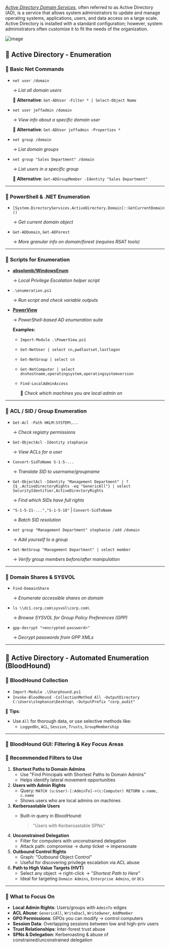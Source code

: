 [*Active Directory Domain Services*](https://learn.microsoft.com/en-us/windows-server/identity/ad-ds/get-started/virtual-dc/active-directory-domain-services-overview), often referred to as Active Directory (AD), is a service that allows system administrators to update and manage operating systems, applications, users, and data access on a large scale. Active Directory is installed with a standard configuration; however, system administrators often customize it to fit the needs of the organization.

![image](https://github.com/user-attachments/assets/a6cfe0f3-5edf-42f3-8f10-5edbac0ede6a)


## 🧭 **Active Directory - Enumeration**

### 🔹 **Basic Net Commands**

- `net user /domain`
    
    → *List all domain users*
    
    🔁 **Alternative**: `Get-ADUser -Filter * | Select-Object Name`
    
- `net user jeffadmin /domain`
    
    → *View info about a specific domain user*
    
    🔁 **Alternative**: `Get-ADUser jeffadmin -Properties *`
    
- `net group /domain`
    
    → *List domain groups*
    
- `net group "Sales Department" /domain`
    
    → *List users in a specific group*
    
    🔁 **Alternative**: `Get-ADGroupMember -Identity "Sales Department"`
    

---

### 🔹 **PowerShell & .NET Enumeration**

- `[System.DirectoryServices.ActiveDirectory.Domain]::GetCurrentDomain()`
    
    → *Get current domain object*
    
- `Get-ADDomain`, `Get-ADForest`
    
    → *More granular info on domain/forest (requires RSAT tools)*
    

---

### 🔹 **Scripts for Enumeration**

- [**absolomb/WindowsEnum**](https://github.com/absolomb/WindowsEnum)
    
    → *Local Privilege Escalation helper script*
    
- `.\enumeration.ps1`
    
    → *Run script and check variable outputs*
    
- [**PowerView**](https://powersploit.readthedocs.io/en/latest/Recon/)
    
    → *PowerShell-based AD enumeration suite*
    
    **Examples:**
    
    - `Import-Module .\PowerView.ps1`
    - `Get-NetUser | select cn,pwdlastset,lastlogon`
    - `Get-NetGroup | select cn`
    - `Get-NetComputer | select dnshostname,operatingsystem,operatingsystemversion`
    - `Find-LocalAdminAccess`
        
        🔁 *Check which machines you are local admin on*
        

---

### 🔹 **ACL / SID / Group Enumeration**

- `Get-Acl -Path HKLM:SYSTEM\...`
    
    → *Check registry permissions*
    
- `Get-ObjectAcl -Identity stephanie`
    
    → *View ACLs for a user*
    
- `Convert-SidToName S-1-5-...`
    
    → *Translate SID to username/groupname*
    
- `Get-ObjectAcl -Identity "Management Department" | ? {$_.ActiveDirectoryRights -eq "GenericAll"} | select SecurityIdentifier,ActiveDirectoryRights`
    
    → *Find which SIDs have full rights*
    
- `"S-1-5-21-...","S-1-5-18"` | `Convert-SidToName`
    
    → *Batch SID resolution*
    
- `net group "Management Department" stephanie /add /domain`
    
    → *Add yourself to a group*
    
- `Get-NetGroup "Management Department" | select member`
    
    → *Verify group members before/after manipulation*
    

---

### 🔹 **Domain Shares & SYSVOL**

- `Find-DomainShare`
    
    → *Enumerate accessible shares on domain*
    
- `ls \\dc1.corp.com\sysvol\corp.com\`
    
    → *Browse SYSVOL for Group Policy Preferences (GPP)*
    
- `gpp-decrypt "<encrypted-password>"`
    
    → *Decrypt passwords from GPP XMLs*
    

---

## 🔎 **Active Directory - Automated Enumeration (BloodHound)**

### 🧰 **BloodHound Collection**

- `Import-Module .\Sharphound.ps1`
- `Invoke-BloodHound -CollectionMethod All -OutputDirectory C:\Users\stephanie\Desktop\ -OutputPrefix "corp_audit"`

📝 **Tips**:

- Use `All` for thorough data, or use selective methods like:
    - `LoggedOn`, `ACL`, `Session`, `Trusts`, `GroupMembership`

---

### 🧭 **BloodHound GUI: Filtering & Key Focus Areas**

### 🔹 **Recommended Filters to Use**

1. **Shortest Paths to Domain Admins**
    - Use "Find Principals with Shortest Paths to Domain Admins"
    - Helps identify lateral movement opportunities
2. **Users with Admin Rights**
    - Query: `MATCH (u:User)-[:AdminTo]->(c:Computer) RETURN u.name, c.name`
    - Shows users who are local admins on machines
3. **Kerberoastable Users**
    - Built-in query in BloodHound:
        
        > "Users with Kerberoastable SPNs"
        > 
4. **Unconstrained Delegation**
    - Filter for computers with unconstrained delegation
    - Attack path: compromise → dump ticket → impersonate
5. **Outbound Control Rights**
    - Graph: "Outbound Object Control"
    - Useful for discovering privilege escalation via ACL abuse
6. **Path to High Value Targets (HVT)**
    - Select any object → right-click → *"Shortest Path to Here"*
    - Ideal for targeting `Domain Admins`, `Enterprise Admins`, or `DCs`

---

### 🧷 **What to Focus On**

- **Local Admin Rights**: Users/groups with `AdminTo` edges
- **ACL Abuse**: `GenericAll`, `WriteDacl`, `WriteOwner`, `AddMember`
- **GPO Permissions**: GPOs you can modify → control computers
- **Session Data**: Overlapping sessions between low and high-priv users
- **Trust Relationships**: Inter-forest trust abuse
- **SPNs & Delegation**: Kerberoasting & abuse of constrained/unconstrained delegation
